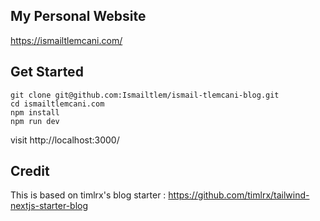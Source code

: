 ## My Personal Website

https://ismailtlemcani.com/

## Get Started

```
git clone git@github.com:Ismailtlem/ismail-tlemcani-blog.git
cd ismailtlemcani.com
npm install
npm run dev

```

visit http://localhost:3000/

## Credit

This is based on timlrx's blog starter : https://github.com/timlrx/tailwind-nextjs-starter-blog
